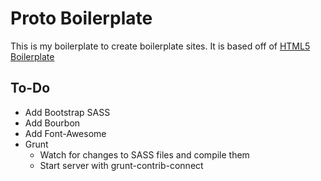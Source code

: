 # Proto Boilerplate
This is my boilerplate to create boilerplate sites. It is based off of [HTML5 Boilerplate](http://html5boilerplate.com)

## To-Do
- Add Bootstrap SASS
- Add Bourbon
- Add Font-Awesome
- Grunt
  - Watch for changes to SASS files and compile them
  - Start server with grunt-contrib-connect
